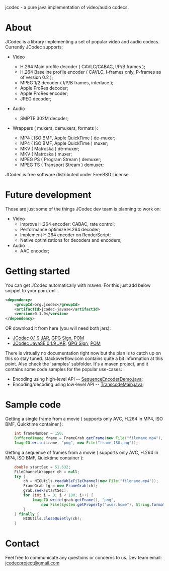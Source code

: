 jcodec - a pure java implementation of video/audio codecs.

# About 

JCodec is a library implementing a set of popular video and audio codecs. Currently JCodec supports:

* Video
    * H.264 Main profile decoder ( CAVLC/CABAC, I/P/B frames );
    * H.264 Baseline profile encoder ( CAVLC, I-frames only, P-frames as of version 0.2 );
    * MPEG 1/2 decoder ( I/P/B frames, interlace );
    * Apple ProRes decoder;
    * Apple ProRes encoder;
    * JPEG decoder;

* Audio
    * SMPTE 302M decoder;

* Wrappers ( muxers, demuxers, formats ):
    * MP4 ( ISO BMF, Apple QuickTime ) de-muxer;
    * MP4 ( ISO BMF, Apple QuickTime ) muxer;
    * MKV ( Matroska ) de-muxer;
    * MKV ( Matroska ) muxer;
    * MPEG PS ( Program Stream ) demuxer;
    * MPEG TS ( Transport Stream ) demuxer;

JCodec is free software distributed under FreeBSD License.

# Future development

 Those are just some of the things JCodec dev team is planning to work on:

* Video
    * Improve H.264 encoder: CABAC, rate control;
    * Performance optimize H.264 decoder;
    * Implement H.264 encoder on RenderScript;
    * Native optimizations for decoders and encoders;
* Audio
    * AAC encoder;

# Getting started

You can get JCodec automatically with maven. For this just add below snippet to your pom.xml .

```xml
<dependency>
    <groupId>org.jcodec</groupId>
    <artifactId>jcodec-javase</artifactId>
    <version>0.1.9</version>
</dependency>
```
OR download it from here (you will need both jars):
* [JCodec 0.1.9 JAR](http://jcodec.org/downloads/jcodec-0.1.9.jar), [GPG Sign](http://jcodec.org/downloads/jcodec-0.1.9.jar.asc), [POM](http://jcodec.org/downloads/jcodec-0.1.9.pom)
* [JCodec JavaSE 0.1.9 JAR](http://jcodec.org/downloads/jcodec-javase-0.1.9.jar), [GPG Sign](http://jcodec.org/downloads/jcodec-javase-0.1.9.jar.asc), [POM](http://jcodec.org/downloads/jcodec-javase-0.1.9.pom)

There is virtually no documentation right now but the plan is to catch up on this so stay tuned. stackoverflow.com contains quite a bit information at this point.
Also check the 'samples' subfolder. It's a maven project, and it contains some code samples for the popular use-cases:
* Encoding using high-level API -- [SequenceEncoderDemo.java](https://github.com/jcodec/jcodec/blob/master/samples/main/java/org/jcodec/samples/gen/SequenceEncoderDemo.java);
* Encoding/decoding using low-level API -- [TranscodeMain.java](https://github.com/jcodec/jcodec/blob/master/samples/main/java/org/jcodec/samples/transcode/TranscodeMain.java);

# Sample code

Getting a single frame from a movie ( supports only AVC, H.264 in MP4, ISO BMF, Quicktime container ):
```java
    int frameNumber = 150;
    BufferedImage frame = FrameGrab.getFrame(new File("filename.mp4"), frameNumber);
    ImageIO.write(frame, "png", new File("frame_150.png"));
```

Getting a sequence of frames from a movie ( supports only AVC, H.264 in MP4, ISO BMF, Quicktime container ):
```java
    double startSec = 51.632;
    FileChannelWrapper ch = null;
    try {
        ch = NIOUtils.readableFileChannel(new File("filename.mp4"));
        FrameGrab fg = new FrameGrab(ch);
        grab.seek(startSec);
        for (int i = 0; i < 100; i++) {
            ImageIO.write(grab.getFrame(), "png",
                new File(System.getProperty("user.home"), String.format("Desktop/frame_%08d.png", i)));
        }
    } finally {
        NIOUtils.closeQuietly(ch);
    }
```

# Contact

Feel free to communicate any questions or concerns to us. Dev team email: jcodecproject@gmail.com

